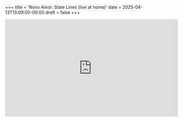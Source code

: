 +++
title = 'Novo Amor: State Lines (live at home)'
date = 2025-04-13T13:09:00-00:00
draft = false
+++

<iframe width="560" height="315" src="https://www.youtube.com/embed/_bDirsncSVc?si=bdzEFUHJfuthNJDI" title="YouTube video player" frameborder="0" allow="accelerometer; autoplay; clipboard-write; encrypted-media; gyroscope; picture-in-picture; web-share" referrerpolicy="strict-origin-when-cross-origin" allowfullscreen></iframe>